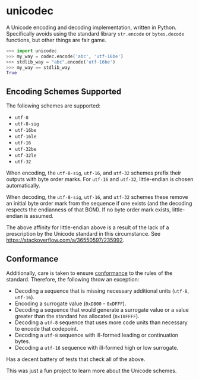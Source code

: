 # unicodec

A Unicode encoding and decoding implementation, written in Python. Specifically avoids using
the standard library `str.encode` or `bytes.decode` functions, but other things are fair game.

```python
>>> import unicodec
>>> my_way = codec.encode('abc', 'utf-16be')
>>> stdlib_way = "abc".encode('utf-16be')
>>> my_way == stdlib_way
True
```

## Encoding Schemes Supported

The following schemes are supported:

- `utf-8`
- `utf-8-sig`
- `utf-16be`
- `utf-16le`
- `utf-16`
- `utf-32be`
- `utf-32le`
- `utf-32`

When encoding, the `utf-8-sig`, `utf-16`, and `utf-32` schemes prefix their outputs with byte order
marks. For `utf-16` and `utf-32`, little-endian is chosen automatically.

When decoding, the `utf-8-sig`, `utf-16`, and `utf-32` schemes these remove an initial byte order
mark from the sequence if one exists (and the decoding respects the endianness of that BOM). If no
byte order mark exists, little-endian is assumed.

The above affinity for little-endian above is a result of the lack of a prescription by the Unicode
standard in this circumstance. See <https://stackoverflow.com/a/36550597/235992>.

## Conformance

Additionally, care is taken to ensure
[conformance](https://www.unicode.org/versions/Unicode14.0.0/ch03.pdf) to
the rules of the standard. Therefore, the following throw an exception:

- Decoding a sequence that is missing necessary additional units (`utf-8`, `utf-16`).
- Encoding a surrogate value (`0xD800` - `0xDFFF`).
- Decoding a sequence that would generate a surrogate value or a value greater than the standard
  has allocated (`0x10FFFF`).
- Decoding a `utf-8` sequence that uses more code units than necessary to encode that
  codepoint.
- Decoding a `utf-8` sequence with ill-formed leading or continuation bytes.
- Decoding a `utf-16` sequence with ill-formed high or low surrogate.

Has a decent battery of tests that check all of the above.

This was just a fun project to learn more about the Unicode schemes.
